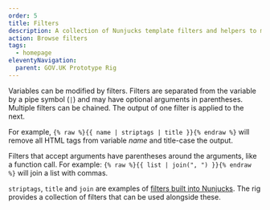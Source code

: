 ```yaml
---
order: 5
title: Filters
description: A collection of Nunjucks template filters and helpers to manipulate and transform data.
action: Browse filters
tags:
  - homepage
eleventyNavigation:
  parent: GOV.UK Prototype Rig
---
```


Variables can be modified by filters. Filters are separated from the variable by a pipe symbol (`|`) and may have optional arguments in parentheses. Multiple filters can be chained. The output of one filter is applied to the next.

For example, `{% raw %}{{ name | striptags | title }}{% endraw %}` will remove all HTML tags from variable *name* and title-case the output.

Filters that accept arguments have parentheses around the arguments, like a function call. For example: `{% raw %}{{ list | join(", ") }}{% endraw %}` will join a list with commas.

`striptags`, `title` and `join` are examples of [filters built into Nunjucks](https://mozilla.github.io/nunjucks/templating.html#builtin-filters). The rig provides a collection of filters that can be used alongside these.
